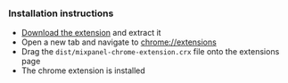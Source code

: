 ### Installation instructions
- [Download the extension](https://github.com/mixpanel/mixpanel-chrome-extension/archive/latest.zip) and extract it
- Open a new tab and navigate to [chrome://extensions](chrome://extensions)
- Drag the `dist/mixpanel-chrome-extension.crx` file onto the extensions page
- The chrome extension is installed
